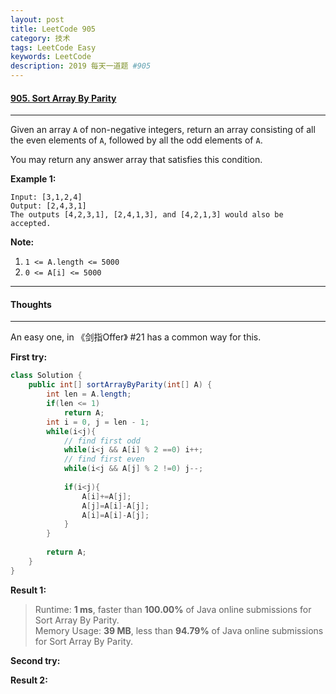 ```yaml
---
layout: post
title: LeetCode 905
category: 技术
tags: LeetCode Easy
keywords: LeetCode
description: 2019 每天一道题 #905
---
```


#### [905. Sort Array By Parity](https://leetcode.com/problems/sort-array-by-parity/)
---
Given an array `A` of non-negative integers, return an array consisting of all the even elements of `A`, followed by all the odd elements of `A`.

You may return any answer array that satisfies this condition.

**Example 1:**
```
Input: [3,1,2,4]
Output: [2,4,3,1]
The outputs [4,2,3,1], [2,4,1,3], and [4,2,1,3] would also be accepted.
```
**Note:**
1. `1 <= A.length <= 5000`
1. `0 <= A[i] <= 5000`
---
#### Thoughts
---
An easy one, in 《剑指Offer》 #21 has a common way for this.

**First try:**
```Java
class Solution {
    public int[] sortArrayByParity(int[] A) {
        int len = A.length;
        if(len <= 1)
            return A;
        int i = 0, j = len - 1;
        while(i<j){
            // find first odd
            while(i<j && A[i] % 2 ==0) i++;
            // find first even
            while(i<j && A[j] % 2 !=0) j--;
            
            if(i<j){
                A[i]+=A[j];
                A[j]=A[i]-A[j];
                A[i]=A[i]-A[j];
            }
        }
        
        return A;
    }
}
```

**Result 1:**
> Runtime: **1 ms**, faster than **100.00%** of Java online submissions for Sort Array By Parity.  
Memory Usage: **39 MB**, less than **94.79%** of Java online submissions for Sort Array By Parity.

**Second try:**


**Result 2:**

